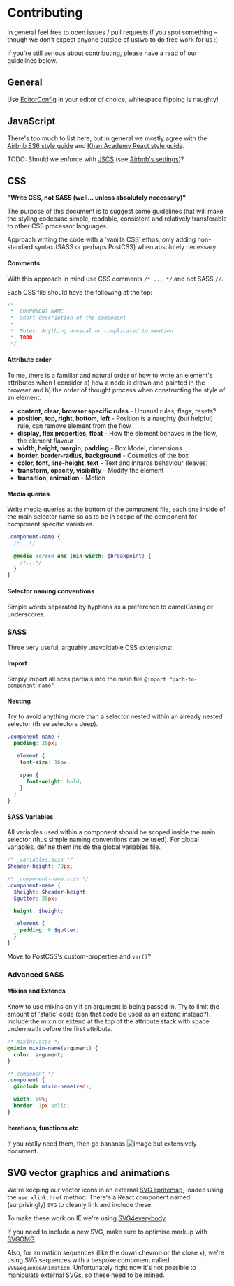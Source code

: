 # Contributing

In general feel free to open issues / pull requests if you spot something – though we don't expect anyone outside of ustwo to do free work for us :)

If you're still serious about contributing, please have a read of our guidelines below.

## General

Use [EditorConfig](http://editorconfig.org/) in your editor of choice, whitespace flipping is naughty!

## JavaScript

There's too much to list here, but in general we mostly agree with the [Airbnb ES6 style guide](https://github.com/airbnb/javascript) and [Khan Academy React style guide](https://github.com/Khan/style-guides/blob/master/style/react.md).

TODO: Should we enforce with [JSCS](http://jscs.info/) (see [Airbnb's settings](https://github.com/jscs-dev/node-jscs/blob/master/presets/airbnb.json))?

## CSS

**"Write CSS, not SASS (well... unless absolutely necessary)"**

The purpose of this document is to suggest some guidelines that will make the styling codebase simple, readable, consistent and relatively transferable to other CSS processor languages.

Approach writing the code with a 'vanilla CSS' ethos, only adding non-standard syntax (SASS or perhaps PostCSS) when absolutely necessary.

#### Comments

With this approach in mind use CSS comments `/* ... */` and not SASS `//`.

Each CSS file should have the following at the top:

```css
/*
 *  COMPONENT NAME
 *  Short description of the component
 *
 *  Notes: Anything unusual or complicated to mention
 *  TODO:
 */
```

#### Attribute order

To me, there is a familiar and natural order of how to write an element's attributes when I consider a) how a node is drawn and painted in the browser and b) the order of thought process when constructing the style of an element.

- **content, clear, browser specific rules** - Unusual rules, flags, resets?
- **position, top, right, bottom, left**  - Position is a naughty (but helpful) rule, can remove element from the flow
- **display, flex properties, float**  - How the element behaves in the flow, the element flavour
- **width, height, margin, padding** - Box Model, dimensions
- **border, border-radius, background** - Cosmetics of the box
- **color, font, line-height, text** - Text and innards behaviour (leaves)
- **transform, opacity, visibility** - Modify the element
- **transition, animation** - Motion

#### Media queries

Write media queries at the bottom of the component file, each one inside of the main selector name so as to be in scope of the component for component specific variables.

```scss
.component-name {
  /*...*/

  @media screen and (min-width: $breakpoint) {
    /*...*/
  }
}
```

#### Selector naming conventions

Simple words separated by hyphens as a preference to camelCasing or underscores.

### SASS

Three very useful, arguably unavoidable CSS extensions:

#### Import

Simply import all scss partials into the main file `@import "path-to-component-name"`

#### Nesting

Try to avoid anything more than a selector nested within an already nested selector (three selectors deep).

```scss
.component-name {
  padding: 20px;

  .element {
    font-size: 16px;

    span {
      font-weight: bold;
    }
  }
}
```

#### SASS Variables

All variables used within a component should be scoped inside the main selector (thus simple naming conventions can be used). For global variables, define them inside the global variables file.

```scss
/* _variables.scss */
$header-height: 70px;

/* _component-name.scss */
.component-name {
  $height: $header-height;
  $gutter: 20px;

  height: $height;

  .element {
    padding: 0 $gutter;
  }
}
```

Move to PostCSS's custom-properties and `var()`?

### Advanced SASS

#### Mixins and Extends

Know to use mixins only if an argument is being passed in. Try to limit the amount of 'static' code (can that code be used as an extend instead?). Include the mixin or extend at the top of the attribute stack with space underneath before the first attribute.

```scss
/* mixins.scss */
@mixin mixin-name(argument) {
  color: argument;
}

/* component */
.component {
  @include mixin-name(red);

  width: 50%;
  border: 1px solid;
}
```

#### Iterations, functions etc

If you really need them, then go bananas ![image](http://www.sherv.net/cm/emo/funny/2/banana.gif) but extensively document.

## SVG vector graphics and animations

We're keeping our vector icons in an external [SVG spritemap](./src/app/images/spritemap.svg), loaded using the `use xlink:href` method. There's a React component named (surprisingly) `SVG` to cleanly link and include these.

To make these work on IE we're using [SVG4everybody](https://github.com/jonathantneal/svg4everybody).

If you need to include a new SVG, make sure to optimise markup with [SVGOMG](https://jakearchibald.github.io/svgomg/).

Also, for animation sequences (like the down chevron or the close `x`), we're using SVG sequences with a bespoke component called `SVGSequenceAnimation`. Unfortunately right now it's not possible to manipulate external SVGs, so these need to be inlined.
